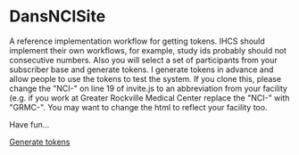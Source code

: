# DansNCISite
A reference implementation workflow for getting tokens.  IHCS should implement their own workflows, for example, study ids 
probably should not consecutive numbers.  Also you will select a set of participants from your subscriber base and generate
tokens.  I generate tokens in advance and allow people to use the tokens to test the system.  If you clone this, please change
the "NCI-" on line 19 of invite.js to an abbreviation from your facility (e.g. if you work at Greater Rockville Medical Center
replace the "NCI-" with "GRMC-".  You may want to change the html to reflect your facility too.

Have fun...

[Generate tokens](https://episphere.github.io/DansNCISite/invite.html)
